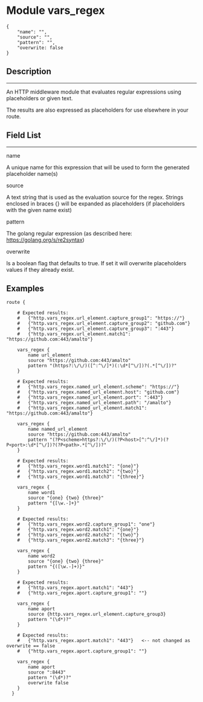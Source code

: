 # Module vars_regex

```
{
    "name": "",
    "source": "",
    "pattern": "",
    "overwrite: false
}
```
## Description
____

An HTTP middleware module that evaluates regular expressions using placeholders or given text.

The results are also expressed as placeholders for use elsewhere in your route.

## Field List
____

name
  
A unique name for this expression that will be used to form the generated placeholder name(s)

source

A text string that is used as the evaluation source for the regex.  Strings enclosed in braces {} will be expanded as placeholders (if placeholders with the given name exist)

pattern

The golang regular expression (as described here: https://golang.org/s/re2syntax)

overwrite

Is a boolean flag that defaults to true.  If set it will overwrite placeholders values if they already exist.

## Examples

```
route {

    # Expected results:
    #   {"http.vars_regex.url_element.capture_group1": "https://"}
    #   {"http.vars_regex.url_element.capture_group2": "github.com"}
    #   {"http.vars_regex.url_element.capture_group3": ":443"}
    #   {"http.vars_regex.url_element.match1": "https://github.com:443/amalto"}

    vars_regex {
        name url_element
        source "https://github.com:443/amalto"
  	    pattern "(https?:\/\/)([^:^\/]*)(:\d*[^\/])?(.*[^\/])?"
    }

    # Expected results:
    #   {"http.vars_regex.named_url_element.scheme": "https://"}
    #   {"http.vars_regex.named_url_element.host": "github.com"}
    #   {"http.vars_regex.named_url_element.port": ":443"}
    #   {"http.vars_regex.named_url_element.path": "/amalto"}
    #   {"http.vars_regex.named_url_element.match1": "https://github.com:443/amalto"}

    vars_regex {
        name named_url_element
        source "https://github.com:443/amalto"
  	    pattern "(?P<scheme>https?:\/\/)(?P<host>[^:^\/]*)(?P<port>:\d*[^\/])?(?P<path>.*[^\/])?"
    }

    # Expected results:
    #   {"http.vars_regex.word1.match1": "{one}"}
    #   {"http.vars_regex.word1.match2": "{two}"}
    #   {"http.vars_regex.word1.match3": "{three}"}

    vars_regex {
        name word1
        source "{one} {two} {three}"
        pattern "{[\w.-]+}"
    }

    # Expected results:
    #   {"http.vars_regex.word2.capture_group1": "one"}
    #   {"http.vars_regex.word2.match1": "{one}"}
    #   {"http.vars_regex.word2.match2": "{two}"}
    #   {"http.vars_regex.word2.match3": "{three}"}

    vars_regex {
        name word2
        source "{one} {two} {three}"
        pattern "{([\w.-]+)}"
    }

    # Expected results:
    #   {"http.vars_regex.aport.match1": "443"}
    #   {"http.vars_regex.aport.capture_group1": ""}

    vars_regex {
        name aport
        source {http.vars_regex.url_element.capture_group3}
        pattern "(\d*)?"
    }

    # Expected results:
    #   {"http.vars_regex.aport.match1": "443"}   <-- not changed as overwrite == false
    #   {"http.vars_regex.aport.capture_group1": ""}

    vars_regex {
        name aport
        source ":8443"
        pattern "(\d*)?"
        overwrite false
    }
  }
```
